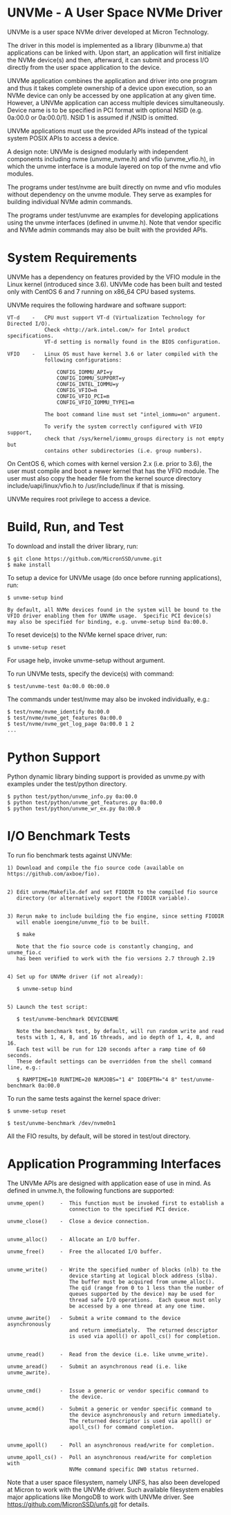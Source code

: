 UNVMe - A User Space NVMe Driver
================================

UNVMe is a user space NVMe driver developed at Micron Technology.

The driver in this model is implemented as a library (libunvme.a) that
applications can be linked with.  Upon start, an application will first
initialize the NVMe device(s) and then, afterward, it can submit and process
I/O directly from the user space application to the device.

UNVMe application combines the application and driver into one program and
thus it takes complete ownership of a device upon execution, so an NVMe device
can only be accessed by one application at any given time.  However, a UNVMe
application can access multiple devices simultaneously.
Device name is to be specified in PCI format with optional NSID
(e.g. 0a:00.0 or 0a:00.0/1). NSID 1 is assumed if /NSID is omitted.

UNVMe applications must use the provided APIs instead of the typical system
POSIX APIs to access a device.


A design note:  UNVMe is designed modularly with independent components
including nvme (unvme_nvme.h) and vfio (unvme_vfio.h), in which the unvme 
interface is a module layered on top of the nvme and vfio modules.


The programs under test/nvme are built directly on nvme and vfio modules
without dependency on the unvme module.  They serve as examples for building
individual NVMe admin commands.

The programs under test/unvme are examples for developing applications using
the unvme interfaces (defined in unvme.h).  Note that vendor specific and NVMe
admin commands may also be built with the provided APIs.



System Requirements
===================

UNVMe has a dependency on features provided by the VFIO module in the Linux
kernel (introduced since 3.6).  UNVMe code has been built and tested only
with CentOS 6 and 7 running on x86_64 CPU based systems.

UNVMe requires the following hardware and software support:

    VT-d    -   CPU must support VT-d (Virtualization Technology for Directed I/O).
                Check <http://ark.intel.com/> for Intel product specifications.
                VT-d setting is normally found in the BIOS configuration.

    VFIO    -   Linux OS must have kernel 3.6 or later compiled with the
                following configurations:

                    CONFIG_IOMMU_API=y
                    CONFIG_IOMMU_SUPPORT=y
                    CONFIG_INTEL_IOMMU=y
                    CONFIG_VFIO=m
                    CONFIG_VFIO_PCI=m
                    CONFIG_VFIO_IOMMU_TYPE1=m

                The boot command line must set "intel_iommu=on" argument.

                To verify the system correctly configured with VFIO support,
                check that /sys/kernel/iommu_groups directory is not empty but
                contains other subdirectories (i.e. group numbers).

On CentOS 6, which comes with kernel version 2.x (i.e. prior to 3.6),
the user must compile and boot a newer kernel that has the VFIO module.
The user must also copy the header file from the kernel source directory
include/uapi/linux/vfio.h to /usr/include/linux if that is missing.

UNVMe requires root privilege to access a device.



Build, Run, and Test
====================

To download and install the driver library, run:

    $ git clone https://github.com/MicronSSD/unvme.git
    $ make install


To setup a device for UNVMe usage (do once before running applications), run:

    $ unvme-setup bind

    By default, all NVMe devices found in the system will be bound to the
    VFIO driver enabling them for UNVMe usage.  Specific PCI device(s)
    may also be specified for binding, e.g. unvme-setup bind 0a:00.0.


To reset device(s) to the NVMe kernel space driver, run:

    $ unvme-setup reset


For usage help, invoke unvme-setup without argument.


To run UNVMe tests, specify the device(s) with command:

    $ test/unvme-test 0a:00.0 0b:00.0


The commands under test/nvme may also be invoked individually, e.g.:

    $ test/nvme/nvme_identify 0a:00.0
    $ test/nvme/nvme_get_features 0a:00.0
    $ test/nvme/nvme_get_log_page 0a:00.0 1 2
    ...



Python Support
==============

Python dynamic library binding support is provided as unvme.py with examples
under the test/python directory.

    $ python test/python/unvme_info.py 0a:00.0
    $ python test/python/unvme_get_features.py 0a:00.0
    $ python test/python/unvme_wr_ex.py 0a:00.0


I/O Benchmark Tests
===================

To run fio benchmark tests against UNVMe:

    1) Download and compile the fio source code (available on https://github.com/axboe/fio).


    2) Edit unvme/Makefile.def and set FIODIR to the compiled fio source
       directory (or alternatively export the FIODIR variable).


    3) Rerun make to include building the fio engine, since setting FIODIR
       will enable ioengine/unvme_fio to be built.
    
       $ make

       Note that the fio source code is constantly changing, and unvme_fio.c
       has been verified to work with the fio versions 2.7 through 2.19


    4) Set up for UNVMe driver (if not already):

       $ unvme-setup bind


    5) Launch the test script:
    
       $ test/unvme-benchmark DEVICENAME

       Note the benchmark test, by default, will run random write and read
       tests with 1, 4, 8, and 16 threads, and io depth of 1, 4, 8, and 16.
       Each test will be run for 120 seconds after a ramp time of 60 seconds.
       These default settings can be overridden from the shell command line, e.g.:

       $ RAMPTIME=10 RUNTIME=20 NUMJOBS="1 4" IODEPTH="4 8" test/unvme-benchmark 0a:00.0


To run the same tests against the kernel space driver:

    $ unvme-setup reset

    $ test/unvme-benchmark /dev/nvme0n1


All the FIO results, by default, will be stored in test/out directory.



Application Programming Interfaces
==================================

The UNVMe APIs are designed with application ease of use in mind.
As defined in unvme.h, the following functions are supported:

    unvme_open()     -  This function must be invoked first to establish a
                        connection to the specified PCI device.

    unvme_close()    -  Close a device connection.


    unvme_alloc()    -  Allocate an I/O buffer.

    unvme_free()     -  Free the allocated I/O buffer.


    unvme_write()    -  Write the specified number of blocks (nlb) to the
                        device starting at logical block address (slba).
                        The buffer must be acquired from unvme_alloc().
                        The qid (range from 0 to 1 less than the number of
                        queues supported by the device) may be used for
                        thread safe I/O operations.  Each queue must only
                        be accessed by a one thread at any one time.

    unvme_awrite()   -  Submit a write command to the device asynchronously
                        and return immediately.  The returned descriptor
                        is used via apoll() or apoll_cs() for completion.


    unvme_read()     -  Read from the device (i.e. like unvme_write).

    unvme_aread()    -  Submit an asynchronous read (i.e. like unvme_awrite).


    unvme_cmd()      -  Issue a generic or vendor specific command to 
                        the device.

    unvme_acmd()     -  Submit a generic or vendor specific command to
                        the device asynchronously and return immediately.
                        The returned descriptor is used via apoll() or
                        apoll_cs() for command completion.


    unvme_apoll()    -  Poll an asynchronous read/write for completion.

    unvme_apoll_cs() -  Poll an asynchronous read/write for completion with
                        NVMe command specific DW0 status returned.



Note that a user space filesystem, namely UNFS, has also been developed
at Micron to work with the UNVMe driver.  Such available filesystem enables
major applications like MongoDB to work with UNVMe driver.
See https://github.com/MicronSSD/unfs.git for details.

